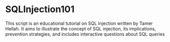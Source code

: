 # SQLInjection101
This script is an educational tutorial on SQL injection written by Tamer Hellah. It aims to illustrate the concept of SQL injection, its implications, prevention strategies, and includes interactive questions about SQL queries
